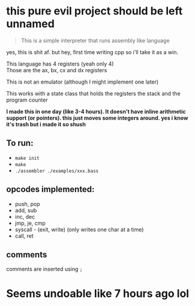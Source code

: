 # this pure evil project should be left unnamed
> This is a simple interpreter that runs assembly like language

yes, this is shit af. but hey, first time writing cpp so i'll take it as a win. <br>

This language has 4 registers (yeah only 4) <br>
Those are the ax, bx, cx and dx registers <br>

This is not an emulator (although I might implement one later) <br>

This works with a state class that holds the registers the stack and the program counter <br>

**I made this in one day (like 3-4 hours). It doesn't have inline arithmetic support (or pointers). this just moves some integers around. yes i know it's trash but i made it so shush** <br>

## To run:
- `make init`
- `make`
- `./assembler ./examples/xxx.bass`

## opcodes implemented:
- push, pop
- add, sub
- inc, dec
- jmp, je, cmp
- syscall - (exit, write) (only writes one char at a time)
- call, ret 


## comments

comments are inserted using `;`


# Seems undoable like 7 hours ago lol

